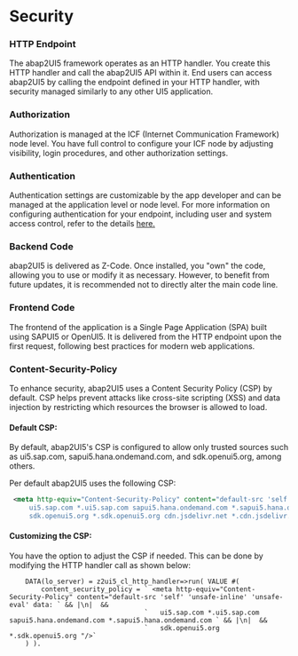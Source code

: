 # Security

### HTTP Endpoint
The abap2UI5 framework operates as an HTTP handler. You create this HTTP handler and call the abap2UI5 API within it. End users can access abap2UI5 by calling the endpoint defined in your HTTP handler, with security managed similarly to any other UI5 application.

### Authorization
Authorization is managed at the ICF (Internet Communication Framework) node level. You have full control to configure your ICF node by adjusting visibility, login procedures, and other authorization settings.

### Authentication
Authentication settings are customizable by the app developer and can be managed at the application level or node level. For more information on configuring authentication for your endpoint, including user and system access control, refer to the details [here.](/configuration/authorization)

### Backend Code
abap2UI5 is delivered as Z-Code. Once installed, you "own" the code, allowing you to use or modify it as necessary. However, to benefit from future updates, it is recommended not to directly alter the main code line.

### Frontend Code
The frontend of the application is a Single Page Application (SPA) built using SAPUI5 or OpenUI5. It is delivered from the HTTP endpoint upon the first request, following best practices for modern web applications.

### Content-Security-Policy
To enhance security, abap2UI5 uses a Content Security Policy (CSP) by default. CSP helps prevent attacks like cross-site scripting (XSS) and data injection by restricting which resources the browser is allowed to load.

#### Default CSP:
By default, abap2UI5's CSP is configured to allow only trusted sources such as ui5.sap.com, sapui5.hana.ondemand.com, and sdk.openui5.org, among others.

Per default abap2UI5 uses the following CSP:
```xml
 <meta http-equiv="Content-Security-Policy" content="default-src 'self' 'unsafe-inline' 'unsafe-eval' data:
     ui5.sap.com *.ui5.sap.com sapui5.hana.ondemand.com *.sapui5.hana.ondemand.com openui5.hana.ondemand.com *.openui5.hana.ondemand.com
     sdk.openui5.org *.sdk.openui5.org cdn.jsdelivr.net *.cdn.jsdelivr.net cdnjs.cloudflare.com *.cdnjs.cloudflare.com schemas *.schemas"/>
```

#### Customizing the CSP:
You have the option to adjust the CSP if needed. This can be done by modifying the HTTP handler call as shown below:

```abap
    DATA(lo_server) = z2ui5_cl_http_handler=>run( VALUE #(
        content_security_policy = ` <meta http-equiv="Content-Security-Policy" content="default-src 'self' 'unsafe-inline' 'unsafe-eval' data: ` && |\n|  &&
                                  `   ui5.sap.com *.ui5.sap.com sapui5.hana.ondemand.com *.sapui5.hana.ondemand.com ` && |\n|  &&
                                  `   sdk.openui5.org *.sdk.openui5.org "/>`
    ) ).
```